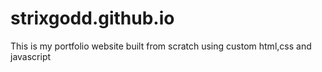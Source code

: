 # strixgodd.github.io

This is my portfolio website built from scratch using custom html,css and javascript

